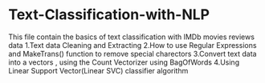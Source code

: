 # Text-Classification-with-NLP

This file contain the basics of text classification with IMDb movies reviews data
               1.Text data Cleaning and Extracting 
               2.How to use Regular Expressions and MakeTrans() function to remove special charectors 
               3.Convert text data into a vectors , using the Count Vectorizer using BagOfWords
               4.Using Linear Support Vector(Linear SVC) classifier algorithm 
